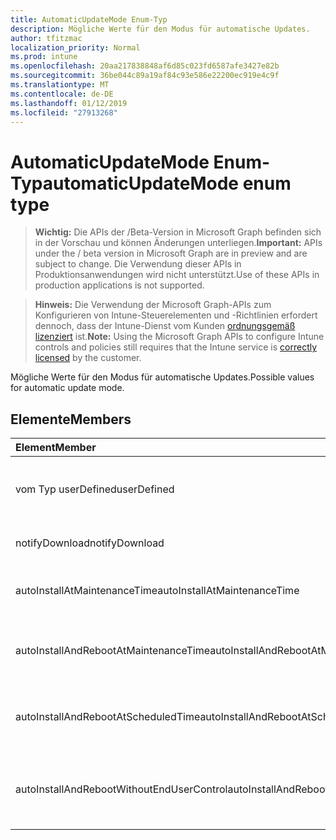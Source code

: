 ```yaml
---
title: AutomaticUpdateMode Enum-Typ
description: Mögliche Werte für den Modus für automatische Updates.
author: tfitzmac
localization_priority: Normal
ms.prod: intune
ms.openlocfilehash: 20aa217838848af6d85c023fd6587afe3427e82b
ms.sourcegitcommit: 36be044c89a19af84c93e586e22200ec919e4c9f
ms.translationtype: MT
ms.contentlocale: de-DE
ms.lasthandoff: 01/12/2019
ms.locfileid: "27913268"
---
```

# <a name="automaticupdatemode-enum-type"></a><span data-ttu-id="6e17a-103">AutomaticUpdateMode Enum-Typ</span><span class="sxs-lookup"><span data-stu-id="6e17a-103">automaticUpdateMode enum type</span></span>

> <span data-ttu-id="6e17a-104">**Wichtig:** Die APIs der /Beta-Version in Microsoft Graph befinden sich in der Vorschau und können Änderungen unterliegen.</span><span class="sxs-lookup"><span data-stu-id="6e17a-104">**Important:** APIs under the / beta version in Microsoft Graph are in preview and are subject to change.</span></span> <span data-ttu-id="6e17a-105">Die Verwendung dieser APIs in Produktionsanwendungen wird nicht unterstützt.</span><span class="sxs-lookup"><span data-stu-id="6e17a-105">Use of these APIs in production applications is not supported.</span></span>

> <span data-ttu-id="6e17a-106">**Hinweis:** Die Verwendung der Microsoft Graph-APIs zum Konfigurieren von Intune-Steuerelementen und -Richtlinien erfordert dennoch, dass der Intune-Dienst vom Kunden [ordnungsgemäß lizenziert](https://go.microsoft.com/fwlink/?linkid=839381) ist.</span><span class="sxs-lookup"><span data-stu-id="6e17a-106">**Note:** Using the Microsoft Graph APIs to configure Intune controls and policies still requires that the Intune service is [correctly licensed](https://go.microsoft.com/fwlink/?linkid=839381) by the customer.</span></span>

<span data-ttu-id="6e17a-107">Mögliche Werte für den Modus für automatische Updates.</span><span class="sxs-lookup"><span data-stu-id="6e17a-107">Possible values for automatic update mode.</span></span>
## <a name="members"></a><span data-ttu-id="6e17a-108">Elemente</span><span class="sxs-lookup"><span data-stu-id="6e17a-108">Members</span></span>
|<span data-ttu-id="6e17a-109">Element</span><span class="sxs-lookup"><span data-stu-id="6e17a-109">Member</span></span>|<span data-ttu-id="6e17a-110">Wert</span><span class="sxs-lookup"><span data-stu-id="6e17a-110">Value</span></span>|<span data-ttu-id="6e17a-111">Beschreibung</span><span class="sxs-lookup"><span data-stu-id="6e17a-111">Description</span></span>|
|:---|:---|:---|
|<span data-ttu-id="6e17a-112">vom Typ userDefined</span><span class="sxs-lookup"><span data-stu-id="6e17a-112">userDefined</span></span>|<span data-ttu-id="6e17a-113">0</span><span class="sxs-lookup"><span data-stu-id="6e17a-113">0</span></span>|<span data-ttu-id="6e17a-114">User-Defined, Standardwert, keine beabsichtigt.</span><span class="sxs-lookup"><span data-stu-id="6e17a-114">User Defined, default value, no intent.</span></span>|
|<span data-ttu-id="6e17a-115">notifyDownload</span><span class="sxs-lookup"><span data-stu-id="6e17a-115">notifyDownload</span></span>|<span data-ttu-id="6e17a-116">1</span><span class="sxs-lookup"><span data-stu-id="6e17a-116">1</span></span>|<span data-ttu-id="6e17a-117">Benachrichtigen Sie auf Download.</span><span class="sxs-lookup"><span data-stu-id="6e17a-117">Notify on download.</span></span>|
|<span data-ttu-id="6e17a-118">autoInstallAtMaintenanceTime</span><span class="sxs-lookup"><span data-stu-id="6e17a-118">autoInstallAtMaintenanceTime</span></span>|<span data-ttu-id="6e17a-119">2</span><span class="sxs-lookup"><span data-stu-id="6e17a-119">2</span></span>|<span data-ttu-id="6e17a-120">Automatische Installation zur Wartungszeit.</span><span class="sxs-lookup"><span data-stu-id="6e17a-120">Auto-install at maintenance time.</span></span>|
|<span data-ttu-id="6e17a-121">autoInstallAndRebootAtMaintenanceTime</span><span class="sxs-lookup"><span data-stu-id="6e17a-121">autoInstallAndRebootAtMaintenanceTime</span></span>|<span data-ttu-id="6e17a-122">3</span><span class="sxs-lookup"><span data-stu-id="6e17a-122">3</span></span>|<span data-ttu-id="6e17a-123">Automatische Installation und Wartung jederzeit neu starten.</span><span class="sxs-lookup"><span data-stu-id="6e17a-123">Auto-install and reboot at maintenance time.</span></span>|
|<span data-ttu-id="6e17a-124">autoInstallAndRebootAtScheduledTime</span><span class="sxs-lookup"><span data-stu-id="6e17a-124">autoInstallAndRebootAtScheduledTime</span></span>|<span data-ttu-id="6e17a-125">4</span><span class="sxs-lookup"><span data-stu-id="6e17a-125">4</span></span>|<span data-ttu-id="6e17a-126">Automatische Installation und zum geplanten Zeitpunkt neu starten.</span><span class="sxs-lookup"><span data-stu-id="6e17a-126">Auto-install and reboot at scheduled time.</span></span>|
|<span data-ttu-id="6e17a-127">autoInstallAndRebootWithoutEndUserControl</span><span class="sxs-lookup"><span data-stu-id="6e17a-127">autoInstallAndRebootWithoutEndUserControl</span></span>|<span data-ttu-id="6e17a-128">5</span><span class="sxs-lookup"><span data-stu-id="6e17a-128">5</span></span>|<span data-ttu-id="6e17a-129">Automatische Installation und neu starten Sie, ohne Kontrolle durch den Endbenutzer</span><span class="sxs-lookup"><span data-stu-id="6e17a-129">Auto-install and restart without end-user control</span></span>|





